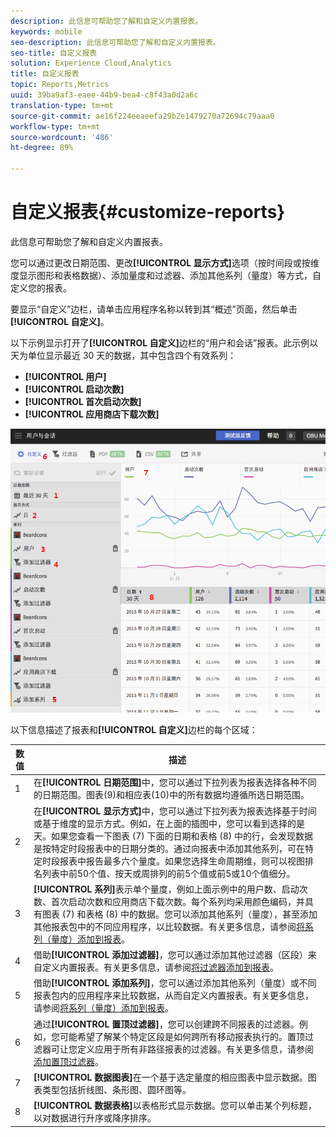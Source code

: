 ```yaml
---
description: 此信息可帮助您了解和自定义内置报表。
keywords: mobile
seo-description: 此信息可帮助您了解和自定义内置报表。
seo-title: 自定义报表
solution: Experience Cloud,Analytics
title: 自定义报表
topic: Reports,Metrics
uuid: 39ba9af3-eaee-44b9-bea4-c8f43a0d2a6c
translation-type: tm+mt
source-git-commit: ae16f224eeaeefa29b2e1479270a72694c79aaa0
workflow-type: tm+mt
source-wordcount: '486'
ht-degree: 89%

---
```



# 自定义报表{#customize-reports}

此信息可帮助您了解和自定义内置报表。

您可以通过更改日期范围、更改&#x200B;**[!UICONTROL 显示方式]**&#x200B;选项（按时间段或按维度显示图形和表格数据）、添加量度和过滤器、添加其他系列（量度）等方式，自定义您的报表。

要显示“自定义”边栏，请单击应用程序名称以转到其“概述”页面，然后单击&#x200B;**[!UICONTROL 自定义]**。

以下示例显示打开了&#x200B;**[!UICONTROL 自定义]**&#x200B;边栏的“用户和会话”报表。此示例以天为单位显示最近 30 天的数据，其中包含四个有效系列：

* **[!UICONTROL 用户]**
* **[!UICONTROL 启动次数]**
* **[!UICONTROL 首次启动次数]**
* **[!UICONTROL 应用商店下载次数]**

![](assets/reports.png)

以下信息描述了报表和&#x200B;**[!UICONTROL 自定义]**&#x200B;边栏的每个区域：

| 数值 | 描述 |
|--- |--- |
| 1 | 在&#x200B;**[!UICONTROL 日期范围]**&#x200B;中，您可以通过下拉列表为报表选择各种不同的日期范围。图表(9)和相应表(10)中的所有数据均遵循所选日期范围。 |
| 2 | 在&#x200B;**[!UICONTROL 显示方式]**&#x200B;中，您可以通过下拉列表为报表选择基于时间或基于维度的显示方式。例如，在上面的插图中，您可以看到选择的是天。如果您查看一下图表 (7) 下面的日期和表格 (8) 中的行，会发现数据是按特定时段报表中的日期分类的。通过向报表中添加其他系列，可在特定时段报表中报告最多六个量度。如果您选择生命周期维，则可以视图排名列表中前50个值、按天或周排列的前5个值或前5或10个值细分。 |
| 3 | **[!UICONTROL 系列]**&#x200B;表示单个量度，例如上面示例中的用户数、启动次数、首次启动次数和应用商店下载次数。每个系列均采用颜色编码，并具有图表 (7) 和表格 (8) 中的数据。您可以添加其他系列（量度），甚至添加其他报表包中的不同应用程序，以比较数据。有关更多信息，请参阅[将系列（量度）添加到报表](/help/using/usage/reports-customize/t-reports-series.md)。 |
| 4 | 借助&#x200B;**[!UICONTROL 添加过滤器]**，您可以通过添加其他过滤器（区段）来自定义内置报表。有关更多信息，请参阅[将过滤器添加到报表](/help/using/usage/reports-customize/t-reports-customize.md)。 |
| 5 | 借助&#x200B;**[!UICONTROL 添加系列]**，您可以通过添加其他系列（量度）或不同报表包内的应用程序来比较数据，从而自定义内置报表。有关更多信息，请参阅[将系列（量度）添加到报表](/help/using/usage/reports-customize/t-reports-series.md)。 |
| 6 | 通过&#x200B;**[!UICONTROL 置顶过滤器]**，您可以创建跨不同报表的过滤器。例如，您可能希望了解某个特定区段是如何跨所有移动报表执行的。置顶过滤器可让您定义应用于所有非路径报表的过滤器。有关更多信息，请参阅[添加置顶过滤器](/help/using/usage/reports-customize/t-sticky-filter.md)。 |
| 7 | **[!UICONTROL 数据图表]**&#x200B;在一个基于选定量度的相应图表中显示数据。图表类型包括折线图、条形图、圆环图等。 |
| 8 | **[!UICONTROL 数据表格]**&#x200B;以表格形式显示数据。您可以单击某个列标题，以对数据进行升序或降序排序。 |

